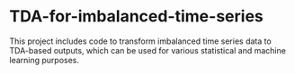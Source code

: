 # TDA-for-imbalanced-time-series
This project includes code to transform imbalanced time series data to TDA-based outputs, which can be used for various statistical and machine learning purposes.
